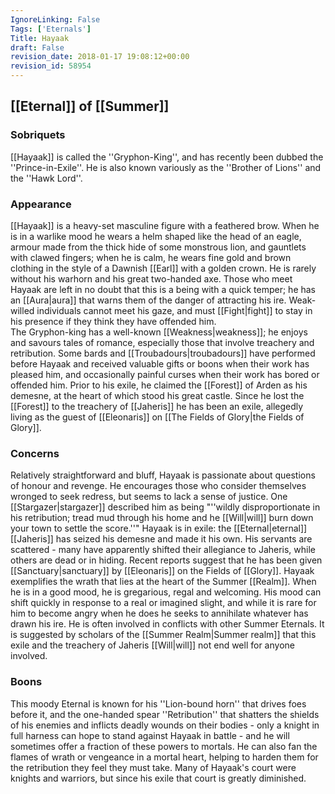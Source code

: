 ```yaml
---
IgnoreLinking: False
Tags: ['Eternals']
Title: Hayaak
draft: False
revision_date: 2018-01-17 19:08:12+00:00
revision_id: 58954
---
```


## [[Eternal]] of [[Summer]]
### Sobriquets
[[Hayaak]] is called the ''Gryphon-King'', and has recently been dubbed the ''Prince-in-Exile''. 
He is also known variously as the ''Brother of Lions'' and the ''Hawk Lord''.
### Appearance
[[Hayaak]] is a heavy-set masculine figure with a feathered brow. When he is in a warlike mood he wears a helm shaped like the head of an eagle, armour made from the thick hide of some monstrous lion, and gauntlets with clawed fingers; when he is calm, he wears fine gold and brown clothing in the style of a Dawnish [[Earl]] with a golden crown. He is rarely without his warhorn and his great two-handed axe.
Those who meet Hayaak are left in no doubt that this is a being with a quick temper; he has an [[Aura|aura]] that warns them of the danger of attracting his ire. Weak-willed individuals cannot meet his gaze, and must [[Fight|fight]] to stay in his presence if they think they have offended him.  
The Gryphon-king has a well-known [[Weakness|weakness]]; he enjoys and savours tales of romance, especially those that involve treachery and retribution. Some bards and [[Troubadours|troubadours]] have performed before Hayaak and received valuable gifts or boons when their work has pleased him, and occasionally painful curses when their work has bored or offended him.
Prior to his exile, he claimed the [[Forest]] of Arden as his demesne, at the heart of which stood his great castle. Since he lost the [[Forest]] to the treachery of [[Jaheris]] he has been an exile, allegedly living as the guest of [[Eleonaris]] on [[The Fields of Glory|the Fields of Glory]].
### Concerns
Relatively straightforward and bluff, Hayaak is passionate about questions of honour and revenge. He encourages those who consider themselves wronged to seek redress, but seems to lack a sense of justice. One [[Stargazer|stargazer]] described him as being "''wildly disproportionate in his retribution; tread mud through his home and he [[Will|will]] burn down your town to settle the score.''"
Hayaak is in exile: the [[Eternal|eternal]] [[Jaheris]] has seized his demesne and made it his own. His servants are scattered - many have apparently shifted their allegiance to Jaheris, while others are dead or in hiding. Recent reports suggest that he has been given [[Sanctuary|sanctuary]] by [[Eleonaris]] on the Fields of [[Glory]].
Hayaak exemplifies the wrath that lies at the heart of the Summer [[Realm]]. When he is in a good mood, he is gregarious, regal and welcoming. His mood can shift quickly in response to a real or imagined slight, and while it is rare for him to become angry when he does he seeks to annihilate whatever has drawn his ire. He is often involved in conflicts with other Summer Eternals. It is suggested by scholars of the [[Summer Realm|Summer realm]] that this exile and the treachery of Jaheris [[Will|will]] not end well for anyone involved.
### Boons
This moody Eternal is known for his ''Lion-bound horn'' that drives foes before it, and the one-handed spear ''Retribution'' that shatters the shields of his enemies and inflicts deadly wounds on their bodies - only a knight in full harness can hope to stand against Hayaak in battle - and he will sometimes offer a fraction of these powers to mortals. He can also fan the flames of wrath or vengeance in a mortal heart, helping to harden them for the retribution they feel they must take.
Many of Hayaak's court were knights and warriors, but since his exile that court is greatly diminished.